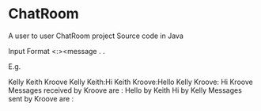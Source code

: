 # ChatRoom

A user to user ChatRoom project Source code in Java

Input Format
<enter names of users>
<name of sender><space><name of reciever><:><message
.
.
<name of person whose chat history you want to print>

E.g.

Kelly Keith Kroove
Kelly Keith:Hi
Keith Kroove:Hello
Kelly Kroove: Hi
Kroove
Messages received by Kroove are :
Hello by Keith
Hi    by Kelly
Messages sent by Kroove are :
